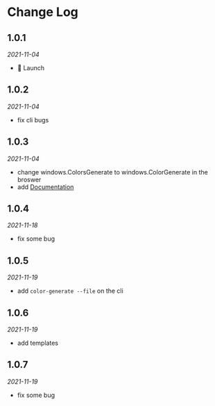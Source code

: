 # Change Log

## 1.0.1
*2021-11-04*
- 🚀 Launch

## 1.0.2
*2021-11-04*
- fix cli bugs

## 1.0.3
*2021-11-04*
- change windows.ColorsGenerate to windows.ColorGenerate in the broswer
- add [Documentation](https://color-generate-docs.sh2.agoralab.co/#/)

## 1.0.4
*2021-11-18*
- fix some bug

## 1.0.5
*2021-11-19*
- add `color-generate --file` on the cli

## 1.0.6
*2021-11-19*
- add templates

## 1.0.7
*2021-11-19*
- fix some bug